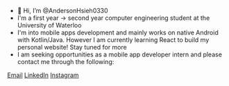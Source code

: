 - 👋 Hi, I’m @AndersonHsieh0330
- I'm a first year -> second year computer engineering student at the University of Waterloo
- I'm into mobile apps development and mainly works on native Android with Kotlin/Java. 
However I am currently learning React to build my personal website! Stay tuned for more
- I am seeking opportunities as a mobile app developer intern and please contact me through the following:

[Email](h2hsieh@uwaterloo.ca) [LinkedIn](https://www.linkedin.com/in/anderson-hsieh-6003a41ba/) [Instagram](https://www.instagram.com/anderson_hsieh0330/)
